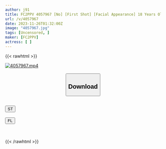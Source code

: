 ```yaml
---
author: j91
title: FC2PPV 4057967 [No] [First Shot] [Facial Appearance] 18 Years Old Aiming To Become A Nurse. At First Glance, She Looks Like An Adult, But When She Smiles, She Looks Like A Childish Beauty. I Was On The Verge Of Being Transported To An Emergency Room Because Of The Intense Deep Throat That Brought Me To Tears! !
url: /v/4057967
date: 2023-11-26T01:32:00Z
image: "4057967.jpg"
tags: [Uncensored, ]
maker: [FC2PPV]
actress: [ ]
---
```



{{< rawhtml >}}

<div class="video" data-videoid="bPD09xYQOaTP1YM">
    <a href="javascript:;">
        <img src="/v/4057967/4057967.jpg" width="WIDTH" height="HEIGHT" alt="4057967.mp4" loading="lazy">
    </a>
</div>

<script type="text/javascript" src="https://j91.asia/asset/on-demand-st.js"></script>

<br>
  <link rel="stylesheet" href="https://j91.asia/asset/bs5.css">
  
  <center>
  <button class="btn btn-primary" type="button" data-bs-toggle="collapse" data-bs-target=".multi-collapse" aria-expanded="false" aria-controls="multiCollapseExample1 multiCollapseExample2"><h2>Download</h2></button></center>
</p>
<div class="row">
  <div class="col">
    <div class="collapse multi-collapse" id="multiCollapseExample1">
      <div class="card card-body">
	      	      <br>
<div class="buttons">  
<a href="https://streamtape.to/v/bPD09xYQOaTP1YM" target="_blank"><button class="btn-hover color-3"><i class="fa fa-download"></i> ST</button></a></div>
    </div>
  </div>
</div>
  <div class="col">
    <div class="collapse multi-collapse" id="multiCollapseExample2">
      <div class="card card-body">
	      <br>
<div class="buttons">
    <a href="https://filelions.site/f/rrmayjhkoq3o" target="_blank"><button class="btn-hover color-9"><i class="fa fa-download"></i> FL</button></a></div>
<br><br>
      </div>
    </div>
  </div>
</div>

{{< /rawhtml >}}